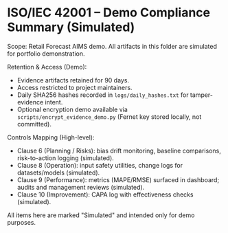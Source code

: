 # ISO/IEC 42001 – Demo Compliance Summary (Simulated)

Scope: Retail Forecast AIMS demo. All artifacts in this folder are simulated for portfolio demonstration.

Retention & Access (Demo):
- Evidence artifacts retained for 90 days.
- Access restricted to project maintainers.
- Daily SHA256 hashes recorded in `logs/daily_hashes.txt` for tamper-evidence intent.
- Optional encryption demo available via `scripts/encrypt_evidence_demo.py` (Fernet key stored locally, not committed).

Controls Mapping (High-level):
- Clause 6 (Planning / Risks): bias drift monitoring, baseline comparisons, risk-to-action logging (simulated).
- Clause 8 (Operation): input safety utilities, change logs for datasets/models (simulated).
- Clause 9 (Performance): metrics (MAPE/RMSE) surfaced in dashboard; audits and management reviews (simulated).
- Clause 10 (Improvement): CAPA log with effectiveness checks (simulated).

All items here are marked "Simulated" and intended only for demo purposes.
